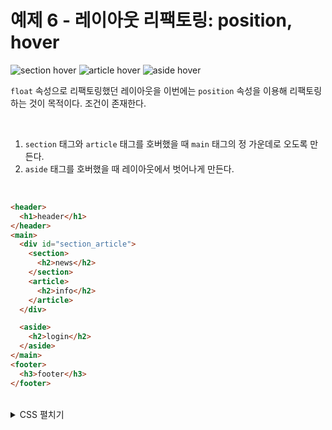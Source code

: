 # 예제 6 - 레이아웃 리팩토링: position, hover
![section hover](https://drive.google.com/uc?export=view&id=1zBKbaElIu3i-Dm-QBGlff9_KZZkt9xuQ)
![article hover](https://drive.google.com/uc?export=view&id=1qpjLiiatEDptYRM7tS-MFJCpk-OK6Jcz)
![aside hover](https://drive.google.com/uc?export=view&id=1e7imVIgwW7U4AI6SgUeGmxQTt6oj_1fY)

`float` 속성으로 리팩토링했던 레이아웃을 이번에는 `position` 속성을 이용해 리팩토링하는 것이 목적이다. 조건이 존재한다.

<br>

1. `section` 태그와 `article` 태그를 호버했을 때 `main` 태그의 정 가운데로 오도록 만든다.
2. `aside` 태그를 호버했을 때 레이아웃에서 벗어나게 만든다.

<br>

```html
<header>
  <h1>header</h1>
</header>
<main>
  <div id="section_article">
    <section>
      <h2>news</h2>
    </section>
    <article>
      <h2>info</h2>
    </article>
  </div>

  <aside>
    <h2>login</h2>
  </aside>
</main>
<footer>
  <h3>footer</h3>
</footer>
```

<br>

<details>
  <summary>CSS 펼치기</summary>

```css
/* ==================== 초기화 ==================== */
* {
  padding: 0;
  margin: 0;
  text-align: center;
}

/* ==================== 전체 레이아웃 ==================== */
header,
main,
footer {
  width: calc(1024px*.8);
  margin: 0 auto;
}

header,
footer {
  line-height: 20vh;
}

main {
  height: 60vh;
}

main,
#section_article section,
#section_article article,
h2 {
  position: relative;
}

/* ==================== 헤더 ==================== */
header {
  background-color: bisque;
}

/* ==================== 메인 왼쪽 본문 ==================== */
#section_article {
  width: 70%;
  height: 60vh;
  position: absolute;
}

#section_article section {
  height: calc(60vh * .6);
}

#section_article article {
  height: calc(60vh * .4);
}

#section_article section h2 {
  background-color: darkgray;
  line-height: calc(60vh * .6);
}

#section_article article h2 {
  background-color: cadetblue;
  line-height: calc(60vh * .4);
}

#section_article section:hover h2,
#section_article article:hover h2 {
  left: calc((100% / 7 * 3)/2);
  z-index: 1;
}

#section_article section:hover h2 {
  top: calc((100% / 6 * 4)/2);
}

#section_article article:hover h2 {
  bottom: calc((100% / 4 * 6)/2);
}

/* ==================== 사이드 ==================== */
aside {
  width: 30%;
  line-height: 60vh;
  position: absolute;
  right: 0;
}

aside h2 {
  background-color: burlywood;
}

aside:hover h2 {
  right: -100%;
}

/* ==================== 푸터 ==================== */
footer {
  background-color: antiquewhite;
}
```
</details>